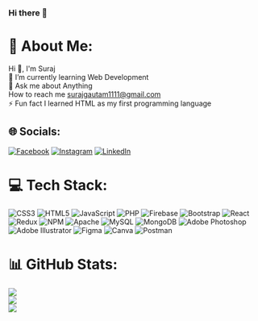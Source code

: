 ### Hi there 👋
# 💫 About Me:
Hi 👋, I'm Suraj<br>🔭 I’m currently  learning Web Development<br>💬 Ask me about Anything<br> How to reach me surajgautam1111@gmail.com<br>⚡ Fun fact I learned HTML as my first programming language


## 🌐 Socials:
[![Facebook](https://img.shields.io/badge/Facebook-%231877F2.svg?logo=Facebook&logoColor=white)](https://www.facebook.com/profile.php?id=100005500125257) [![Instagram](https://img.shields.io/badge/Instagram-%23E4405F.svg?logo=Instagram&logoColor=white)]([https://l.facebook.com/l.php?u=https%3A%2F%2Finstagram.com%2Fsuraj_gautam27%3Figshid%3DZGUzMzM3NWJiOQ%253D%253D%26fbclid%3DIwAR3cnc955PKmU6GlqW1Mfpz7XFPcjBW4ZtLDVqrArLMspSQ9y3VAmv4BWZQ&h=AT2WL0-eONA-pDowAVgwBGDO5MywzHHKReZQyNV4gw_5g0IKzTYxwCtteQT4wv5eisXisVrm2IqfGYSiTq4hAfvPpp_sBI3LxfwCcYu-f2gbattY_EAY-DLaiunoZpJ8sv5Ong](https://www.instagram.com/suraj_gautam27/?igshid=ZGUzMzM3NWJiOQ%3D%3D&fbclid=IwAR2Ld86Rcc4s4RaWAK-UAXrXg7gBPapE2DYatl6vIVzqLJvRBZ8Sdy6mT40)) [![LinkedIn](https://img.shields.io/badge/LinkedIn-%230077B5.svg?logo=linkedin&logoColor=white)](https://linkedin.com/in/https://www.linkedin.com/in/suraj-gautam-ab275023b/?fbclid=IwAR1v-O-shsbyU3ZioBWZEULInXY_LzICraarme0xCMw55IFxAZOrsjn4SoE) 

# 💻 Tech Stack:
![CSS3](https://img.shields.io/badge/css3-%231572B6.svg?style=for-the-badge&logo=css3&logoColor=white) ![HTML5](https://img.shields.io/badge/html5-%23E34F26.svg?style=for-the-badge&logo=html5&logoColor=white) ![JavaScript](https://img.shields.io/badge/javascript-%23323330.svg?style=for-the-badge&logo=javascript&logoColor=%23F7DF1E) ![PHP](https://img.shields.io/badge/php-%23777BB4.svg?style=for-the-badge&logo=php&logoColor=white) ![Firebase](https://img.shields.io/badge/firebase-%23039BE5.svg?style=for-the-badge&logo=firebase) ![Bootstrap](https://img.shields.io/badge/bootstrap-%23563D7C.svg?style=for-the-badge&logo=bootstrap&logoColor=white) ![React](https://img.shields.io/badge/react-%2320232a.svg?style=for-the-badge&logo=react&logoColor=%2361DAFB) ![Redux](https://img.shields.io/badge/redux-%23593d88.svg?style=for-the-badge&logo=redux&logoColor=white) ![NPM](https://img.shields.io/badge/NPM-%23000000.svg?style=for-the-badge&logo=npm&logoColor=white) ![Apache](https://img.shields.io/badge/apache-%23D42029.svg?style=for-the-badge&logo=apache&logoColor=white) ![MySQL](https://img.shields.io/badge/mysql-%2300f.svg?style=for-the-badge&logo=mysql&logoColor=white) ![MongoDB](https://img.shields.io/badge/MongoDB-%234ea94b.svg?style=for-the-badge&logo=mongodb&logoColor=white) ![Adobe Photoshop](https://img.shields.io/badge/adobephotoshop-%2331A8FF.svg?style=for-the-badge&logo=adobephotoshop&logoColor=white) ![Adobe Illustrator](https://img.shields.io/badge/adobeillustrator-%23FF9A00.svg?style=for-the-badge&logo=adobeillustrator&logoColor=white) 	![Figma](https://img.shields.io/badge/figma-%23F24E1E.svg?style=for-the-badge&logo=figma&logoColor=white) ![Canva](https://img.shields.io/badge/Canva-%2300C4CC.svg?style=for-the-badge&logo=Canva&logoColor=white) ![Postman](https://img.shields.io/badge/Postman-FF6C37?style=for-the-badge&logo=postman&logoColor=white)
# 📊 GitHub Stats:
![](https://github-readme-stats.vercel.app/api?username=surajgautam27&theme=default&hide_border=false&include_all_commits=true&count_private=true)<br/>
![](https://github-readme-streak-stats.herokuapp.com/?user=surajgautam27&theme=default&hide_border=false)<br/>
![](https://github-readme-stats.vercel.app/api/top-langs/?username=surajgautam27&theme=default&hide_border=false&include_all_commits=true&count_private=true&layout=compact)

<!-- Proudly created with GPRM ( https://gprm.itsvg.in ) -->
<!--
**surajgautam27/surajgautam27** is a ✨ _special_ ✨ repository because its `README.md` (this file) appears on your GitHub profile.

Here are some ideas to get you started:

- 🔭 I’m currently working on ...
- 🌱 I’m currently learning ...
- 👯 I’m looking to collaborate on ...
- 🤔 I’m looking for help with ...
- 💬 Ask me about ...
- 📫 How to reach me: ...
- 😄 Pronouns: ...
- ⚡ Fun fact: ...
-->
